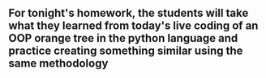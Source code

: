 ## For tonight's homework, the students will take what they learned from today's live coding of an OOP orange tree in the python language and practice creating something similar using the same methodology 
